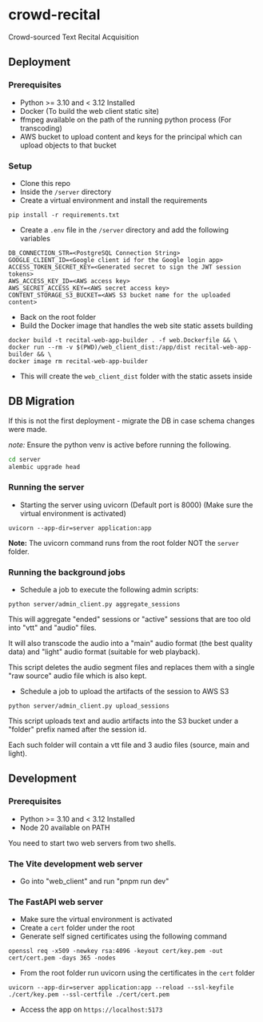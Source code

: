 # crowd-recital
Crowd-sourced Text Recital Acquisition

## Deployment

### Prerequisites

- Python >= 3.10 and < 3.12 Installed
- Docker (To build the web client static site)
- ffmpeg available on the path of the running python process (For transcoding)
- AWS bucket to upload content and keys for the principal which can upload objects to that bucket

### Setup

- Clone this repo
- Inside the `/server` directory
- Create a virtual environment and install the requirements

`pip install -r requirements.txt`

- Create a `.env` file in the `/server` directory and add the following variables

```
DB_CONNECTION_STR=<PostgreSQL Connection String>
GOOGLE_CLIENT_ID=<Google client id for the Google login app>
ACCESS_TOKEN_SECRET_KEY=<Generated secret to sign the JWT session tokens>
AWS_ACCESS_KEY_ID=<AWS access key>
AWS_SECRET_ACCESS_KEY=<AWS secret access key>
CONTENT_STORAGE_S3_BUCKET=<AWS S3 bucket name for the uploaded content>
```

- Back on the root folder
- Build the Docker image that handles the web site static assets building

```
docker build -t recital-web-app-builder . -f web.Dockerfile && \
docker run --rm -v $(PWD)/web_client_dist:/app/dist recital-web-app-builder && \
docker image rm recital-web-app-builder
```

- This will create the `web_client_dist` folder with the static assets inside

## DB Migration

If this is not the first deployment - migrate the DB in case schema changes were made.

*note:* Ensure the python venv is active before running the following.

```sh
cd server
alembic upgrade head
```

### Running the server
- Starting the server using uvicorn (Default port is 8000) (Make sure the virtual environment is activated)

`uvicorn --app-dir=server application:app`

**Note:** The uvicorn command runs from the root folder NOT the `server` folder.

### Running the background jobs

- Schedule a job to execute the following admin scripts:

`python server/admin_client.py aggregate_sessions`

This will aggregate "ended" sessions or "active" sessions that are too old into "vtt" and "audio" files.

It will also transcode the audio into a "main" audio format (the best quality data) and "light" audio format (suitable for web playback).

This script deletes the audio segment files and replaces them with a single "raw source" audio file which is also kept.

- Schedule a job to upload the artifacts of the session to AWS S3

`python server/admin_client.py upload_sessions`

This script uploads text and audio artifacts into the S3 bucket under a "folder" prefix named after the session id.

Each such folder will contain a vtt file and 3 audio files (source, main and light).

## Development

### Prerequisites

- Python >= 3.10 and < 3.12 Installed
- Node 20 available on PATH

You need to start two web servers from two shells.

### The Vite development web server
- Go into "web_client" and run "pnpm run dev"

### The FastAPI web server

- Make sure the virtual environment is activated
- Create a `cert` folder under the root
- Generate self signed certificates using the following command

`openssl req -x509 -newkey rsa:4096 -keyout cert/key.pem -out cert/cert.pem -days 365 -nodes`

- From the root folder run uvicorn using the certificates in the `cert` folder

`uvicorn --app-dir=server application:app --reload --ssl-keyfile ./cert/key.pem --ssl-certfile ./cert/cert.pem`

- Access the app on `https://localhost:5173`




